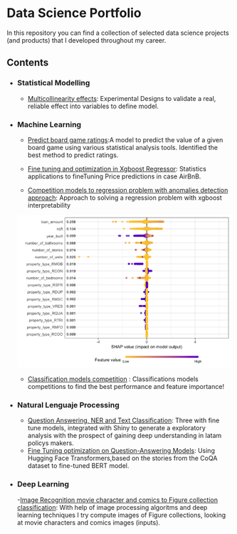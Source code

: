 # Data Science Portfolio

In this repository you can find a collection of selected data science projects (and products) that I developed throughout my career.

## Contents 

- ### Statistical Modelling
  - [Multicollinearity effects](https://colab.research.google.com/drive/1LaqJp4OpYnAq19ZRFHcx79N-kb2huuN-#scrollTo=nw2QpPpEoGa7): Experimental Designs to validate a real, reliable effect into variables to define model.

- ### Machine Learning
  - [Predict board game ratings](https://github.com/carlosjimenez88M/DataSciencePortfolio/tree/master/Machine_Learning):A model to predict the value of a given board game using various statistical analysis tools. Identified the best method to predict ratings. 

  - [Fine tuning and optimization in Xgboost Regressor](https://github.com/carlosjimenez88M/DataSciencePortfolio/blob/master/Machine_Learning/statistical_modeling_to_machine_learning/ARBNB-PRICES.md): Statistics applications to fineTuning Price predictions in case AirBnB.
  - [Competition models to regression problem with anomalies detection approach](https://github.com/carlosjimenez88M/DataSciencePortfolio/blob/master/Machine_Learning/lender_model/prediction_model.md): Approach to solving a regression problem with xgboost interpretability

  ![](https://github.com/carlosjimenez88M/DataSciencePortfolio/raw/master/Machine_Learning/lender_model/prediction_model_files/figure-gfm/unnamed-chunk-23-1.png)

  - [Classification models competition](https://github.com/carlosjimenez88M/DataSciencePortfolio/blob/master/Machine_Learning/classification/model_classification.ipynb) : Classifications models competitions to find the best performance and feature importance!

 

- ### Natural Lenguaje Processing
  - [Question Answering, NER and Text Classification](https://danieljimenez.shinyapps.io/hola_g/): Three with fine tune models, integrated with Shiny to generate a exploratory analysis with the prospect of gaining deep understanding in latam policys makers.
  - [Fine Tuning optimization on Question-Answering Models](https://github.com/carlosjimenez88M/DataSciencePortfolio/blob/master/NLP/OptimizationQA.ipynb): Using Hugging Face Transformers,based on the stories from the CoQA dataset to fine-tuned BERT model.



- ### Deep Learning 
  

  -[Image Recognition movie character and comics to Figure collection classification](https://github.com/carlosjimenez88M/batman_peacemaker_recognition): With help of image processing algoritms and deep learning techniques I try compute images of Figure collections, looking at movie characters and comics images (inputs).